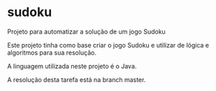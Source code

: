 # sudoku
Projeto para automatizar a solução de um jogo Sudoku

Este projeto tinha como base criar o jogo Sudoku e utilizar de lógica e algoritmos para sua resolução.

A linguagem utilizada neste projeto é o Java.

A resolução desta tarefa está na branch master.
